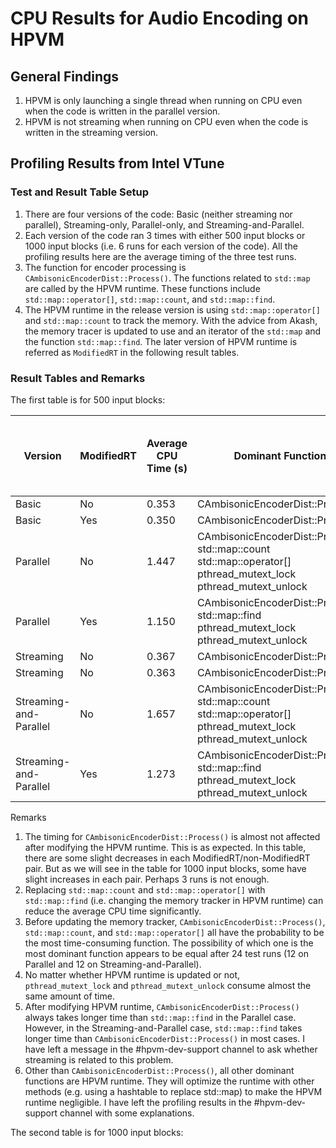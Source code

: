 
# CPU Results for Audio Encoding on HPVM

## General Findings

1. HPVM is only launching a single thread when running on CPU even when the code is written in the parallel version.
2. HPVM is not streaming when running on CPU even when the code is written in the streaming version.

## Profiling Results from Intel VTune

### Test and Result Table Setup

1. There are four versions of the code: Basic (neither streaming nor parallel), Streaming-only, Parallel-only, and Streaming-and-Parallel.
2. Each version of the code ran 3 times with either 500 input blocks or 1000 input blocks (i.e. 6 runs for each version of the code). All the profiling results here are the average timing of the three test runs.
3. The function for encoder processing is `CAmbisonicEncoderDist::Process()`. The functions related to `std::map` are called by the HPVM runtime. These functions include `std::map::operator[]`, `std::map::count`, and `std::map::find`.
4. The HPVM runtime in the release version is using `std::map::operator[]` and  `std::map::count` to track the memory. With the advice from Akash, the memory tracer is updated to use and an iterator of the `std::map` and the function `std::map::find`. The later version of HPVM runtime is referred as `ModifiedRT` in the following result tables.

### Result Tables and Remarks

The first table is for 500 input blocks:

| Version | ModifiedRT | Average CPU Time (s) | Dominant Function | Average Time on each Dominant Function (ms) |
|---------|------------|----------------------|-------------------|---------------------------------------------|
| Basic   | No         | 0.353                | CAmbisonicEncoderDist::Process() | 313.330 |
| Basic   | Yes        | 0.350                | CAmbisonicEncoderDist::Process() | 298.003 |
| Parallel   | No         | 1.447                | CAmbisonicEncoderDist::Process() <br> std::map::count <br> std::map::operator[] <br> pthread_mutext_lock <br> pthread_mutext_unlock | 302.644 <br> 253.342 <br> 253.919 <br> 194.658 <br> 152.003 |
| Parallel   | Yes        | 1.150                | CAmbisonicEncoderDist::Process() <br> std::map::find <br> pthread_mutext_lock <br> pthread_mutext_unlock | 302.043 <br> 251.306 <br> 137.332 <br> 132.000 |
| Streaming  | No         | 0.367                | CAmbisonicEncoderDist::Process() | 316.667 |
| Streaming  | No         | 0.363                | CAmbisonicEncoderDist::Process() | 303.333 |
| Streaming-and-Parallel | No         | 1.657                | CAmbisonicEncoderDist::Process() <br> std::map::count <br> std::map::operator[] <br> pthread_mutext_lock <br> pthread_mutext_unlock | 330.000 <br> 363.997 <br> 354.000 <br> 131.338 <br> 150.001 |
| Streaming-and-Parallel | Yes        | 1.273                | CAmbisonicEncoderDist::Process() <br> std::map::find <br> pthread_mutext_lock <br> pthread_mutext_unlock | 283.333 <br> 330.675 <br> 160.668 <br> 148.002 |

Remarks
1. The timing for `CAmbisonicEncoderDist::Process()` is almost not affected after modifying the HPVM runtime. This is as expected. In this table, there are some slight decreases in each ModifiedRT/non-ModifiedRT pair. But as we will see in the table for 1000 input blocks, some have slight increases in each pair. Perhaps 3 runs is not enough.
2. Replacing `std::map::count` and `std::map::operator[]` with `std::map::find` (i.e. changing the memory tracker in HPVM runtime) can reduce the average CPU time significantly.
3. Before updating the memory tracker, `CAmbisonicEncoderDist::Process()`, `std::map::count`, and `std::map::operator[]` all have the probability to be the most time-consuming function. The possibility of which one is the most dominant function appears to be equal after 24 test runs (12 on Parallel and 12 on Streaming-and-Parallel).
4. No matter whether HPVM runtime is updated or not, `pthread_mutext_lock` and `pthread_mutext_unlock` consume almost the same amount of time.
5. After modifying HPVM runtime, `CAmbisonicEncoderDist::Process()` always takes longer time than `std::map::find` in the Parallel case. However, in the Streaming-and-Parallel case, `std::map::find` takes longer time than `CAmbisonicEncoderDist::Process()` in most cases. I have left a message in the #hpvm-dev-support channel to ask whether streaming is related to this problem.
6. Other than `CAmbisonicEncoderDist::Process()`, all other dominant functions are HPVM runtime. They will optimize the runtime with other methods (e.g. using a hashtable to replace std::map) to make the HPVM runtime negligible. I have left the profiling results in the #hpvm-dev-support channel with some explanations.

The second table is for 1000 input blocks:
